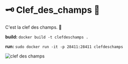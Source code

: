 #  🗝️ Clef_des_champs 🌾
C'est la clef des champs. 🎃


**build:** `docker build -t clefdeschamps .`

**run:** `sudo docker run -it -p 28411:28411 clefdeschamps`

![clef des champs](https://lh3.googleusercontent.com/proxy/SDdlHbPnN2CTJWeK_mDWWnSnn0pCgCF0A8nOt21wTg_mlTuh__2ITloEm0tlZZ-KiXOOIqhJSX_Ab22Vk0SzP-UsJFPXqfue6EoSUIem)
